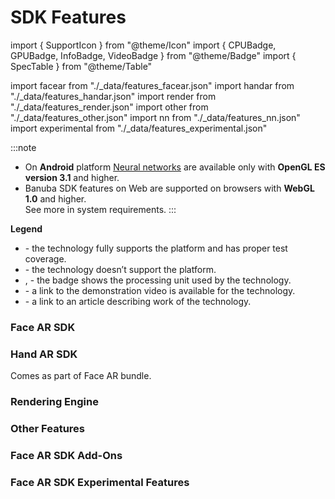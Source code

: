 # SDK Features

import { SupportIcon } from "@theme/Icon" import { CPUBadge, GPUBadge, InfoBadge, VideoBadge } from "@theme/Badge" import { SpecTable } from "@theme/Table"

import facear from "./\_data/features\_facear.json" import handar from "./\_data/features\_handar.json" import render from "./\_data/features\_render.json" import other from "./\_data/features\_other.json" import nn from "./\_data/features\_nn.json" import experimental from "./\_data/features\_experimental.json"

:::note

* On **Android** platform [Neural networks](broken-reference) are available only with **OpenGL ES version 3.1** and higher.
* Banuba SDK features on Web are supported on browsers with **WebGL 1.0** and higher.\
  See more in system requirements. :::

**Legend**

* \- the technology fully supports the platform and has proper test coverage.
* \- the technology doesn’t support the platform.
* , - the badge shows the processing unit used by the technology.
* \- a link to the demonstration video is available for the technology.
* \- a link to an article describing work of the technology.

### Face AR SDK

### Hand AR SDK

Comes as part of Face AR bundle.

### Rendering Engine

### Other Features

### Face AR SDK Add-Ons

### Face AR SDK Experimental Features
